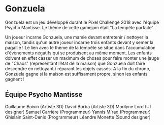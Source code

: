# Gonzuela

Gonzuela est un jeu développé durant le Pixel Challenge 2018 avec l'équipe Psycho Mantisse.
Le thème de cette gamejam était "La tempête parfaite".

Un joueur incarne Gonzuela, une mamie devant entretenir / nettoyer la maison, tandis qu'un autre joueur incarne trois enfants devant y semer la pagaille !
Le lien avec le thème de la tempête se situe dans l'accumulation d'évènements négatifs qui se produisent au même moment.
Les enfants doivent en effet casser un maximum de choses pour faire monter une jauge de "Chaos" (représentant l’état de la maison) que Gonzuela doit faire descendre en nettoyant / réparant les objets cassés.
A la fin du chrono, Gonzuela gagne si la maison est suffisament propre, sinon les enfants gagnent !

## Équipe Psycho Mantisse
Guillaume Boivin (Artiste 3D)
David Borba (Artiste 3D)
Marilyne Lord (UI designer)
Samuel Carrière (Programmeur)
Yannis M'rad (Programmeur)
Ghislain Saint-Denis (Programmeur)
Léandre Monette (Sound designer)





